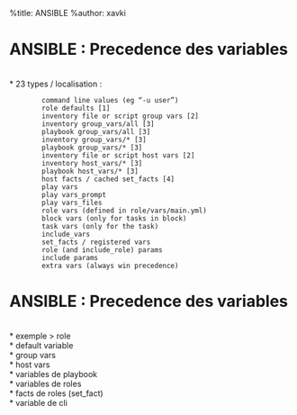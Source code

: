 %title: ANSIBLE
%author: xavki


# ANSIBLE : Precedence des variables


<br>
* 23 types / localisation :

``` 
        command line values (eg “-u user”)
        role defaults [1]
        inventory file or script group vars [2]
        inventory group_vars/all [3]
        playbook group_vars/all [3]
        inventory group_vars/* [3]
        playbook group_vars/* [3]
        inventory file or script host vars [2]
        inventory host_vars/* [3]
        playbook host_vars/* [3]
        host facts / cached set_facts [4]
        play vars
        play vars_prompt
        play vars_files
        role vars (defined in role/vars/main.yml)
        block vars (only for tasks in block)
        task vars (only for the task)
        include_vars
        set_facts / registered vars
        role (and include_role) params
        include params
        extra vars (always win precedence)
```

# ANSIBLE : Precedence des variables

<br>
* exemple > role

<br>
	* default variable
<br>
	* group vars
<br>
	* host vars
<br>
	* variables de playbook
<br>
	* variables de roles
<br>
	* facts de roles (set_fact)
<br>
	* variable de cli
